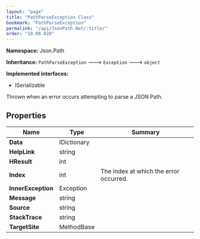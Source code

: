 ```yaml
---
layout: "page"
title: "PathParseException Class"
bookmark: "PathParseException"
permalink: "/api/JsonPath.Net/:title/"
order: "10.08.020"
---
```

**Namespace:** Json.Path

**Inheritance:**
`PathParseException`
 🡒 
`Exception`
 🡒 
`object`

**Implemented interfaces:**

- ISerializable

Thrown when an error occurs attempting to parse a JSON Path.

## Properties

| Name | Type | Summary |
|---|---|---|
| **Data** | IDictionary |  |
| **HelpLink** | string |  |
| **HResult** | int |  |
| **Index** | int | The index at which the error occurred. |
| **InnerException** | Exception |  |
| **Message** | string |  |
| **Source** | string |  |
| **StackTrace** | string |  |
| **TargetSite** | MethodBase |  |

